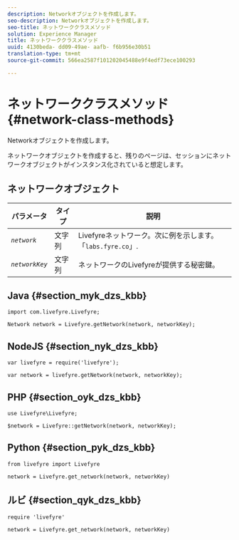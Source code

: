 ```yaml
---
description: Networkオブジェクトを作成します。
seo-description: Networkオブジェクトを作成します。
seo-title: ネットワーククラスメソッド
solution: Experience Manager
title: ネットワーククラスメソッド
uuid: 4130beda- dd09-49ae- aafb- f6b956e30b51
translation-type: tm+mt
source-git-commit: 566ea2587f101202045488e9f4edf73ece100293

---
```



# ネットワーククラスメソッド{#network-class-methods}

Networkオブジェクトを作成します。

ネットワークオブジェクトを作成すると、残りのページは、セッションにネットワークオブジェクトがインスタンス化されていると想定します。

## ネットワークオブジェクト

| パラメータ | タイプ | 説明 |
|---|---|---|
| *`network`* | 文字列 | Livefyreネットワーク。次に例を示します。「`labs.fyre.co`」. |
| *`networkKey`* | 文字列 | ネットワークのLivefyreが提供する秘密鍵。 |

## Java {#section_myk_dzs_kbb}

```
import com.livefyre.Livefyre; 
  
Network network = Livefyre.getNetwork(network, networkKey); 
```

## NodeJS {#section_nyk_dzs_kbb}

```
var livefyre = require('livefyre'); 
  
var network = livefyre.getNetwork(network, networkKey); 
```

## PHP {#section_oyk_dzs_kbb}

```
use Livefyre\Livefyre; 
  
$network = Livefyre::getNetwork(network, networkKey); 
```

## Python {#section_pyk_dzs_kbb}

```
from livefyre import Livefyre 
  
network = Livefyre.get_network(network, networkKey) 
```

## ルビ {#section_qyk_dzs_kbb}

```
require 'livefyre' 
  
network = Livefyre.get_network(network, networkKey) 
```
